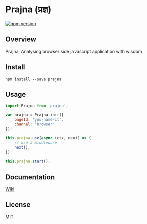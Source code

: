 # Prajna (प्रज्ञ)

[![npm version](https://d25lcipzij17d.cloudfront.net/badge.svg?id=js&type=6&v=1.0.0-beta9&x2=0)](https://www.npmjs.com/package/prajna)


## Overview
Prajna, Analysing browser side javascript application with wisdom

## Install
```shell
npm install --save prajna
```


## Usage
```javascript
import Prajna from 'prajna';

var prajna = Prajna.init({
    pageId: 'you-name-it',
    channel: 'browser'
});

this.prajna.use(async (ctx, next) => {
    // use a middleware
    next();
});

this.prajna.start();
```

## Documentation
[Wiki](https://github.com/mtdp-diancan-f2e/prajna/wiki)

## License
MIT
